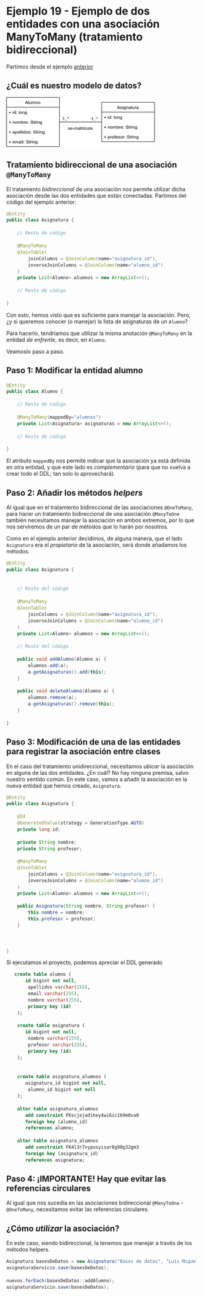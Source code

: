 
# Ejemplo 19 - Ejemplo de dos entidades con una asociación ManyToMany (tratamiento bidireccional)

Partimos desde el ejemplo [anterior](https://github.com/lmlopezmagana/bbdd-2019/tree/master/18_AsociacionesManyToMany-Uni)

## ¿Cuál es nuestro modelo de datos?

![diagrama uml](./uml.jpg) 

## Tratamiento bidireccional de una asociación `@ManyToMany`

El tratamiento _bidireccional_ de una asociación nos permite utilizar dicha asociación desde las dos entidades que están conectadas. Partimos del código del ejemplo anterior:

```java
@Entity
public class Asignatura {

	// Resto de código
	
	@ManyToMany
	@JoinTable(
		joinColumns = @JoinColumn(name="asignatura_id"),
		inverseJoinColumns = @JoinColumn(name="alumno_id")
	)
	private List<Alumno> alumnos = new ArrayList<>();
	
	// Resto de código
	
}

```

Con esto, hemos visto que es suficiente para manejar la asociación. Pero, ¿y si queremos conocer (o manejar) la lista de asignaturas de un `Alumno`?

Para hacerlo, tendríamos que utilizar la misma anotación `@ManyToMany` en la entidad _de enfrente_, es decir, en `Alumno`.

Veamoslo paso a paso.


## Paso 1: Modificar la entidad alumno

```java
@Entity
public class Alumno {
	
	// Resto de código
	
	@ManyToMany(mappedBy="alumnos")
	private List<Asignatura> asignaturas = new ArrayList<>();
	
	// Resto de código

}

```

El atributo `mappedBy` nos permite indicar que la asociación ya está definida en otra entidad, y que este lado es _complementario_ (para que no vuelva a crear todo el DDL; tan solo lo aprovechará).

## Paso 2: Añadir los métodos _helpers_

Al igual que en el tratamiento bidireccional de las asociaciones `@OneToMany`, para hacer un tratamiento bidireccional de una asociación `@ManyToOne` también necesitamos manejar la asociación en ambos extremos, por lo que nos serviremos de un par de métodos que lo harán por nosotros.

Como en el ejemplo anterior decidimos, de alguna manera, que el lado `Asignatura` era el _propietario_ de la asociación, será donde añadamos los métodos.

```java
@Entity
public class Asignatura {


	// Resto del código
	
	@ManyToMany
	@JoinTable(
		joinColumns = @JoinColumn(name="asignatura_id"),
		inverseJoinColumns = @JoinColumn(name="alumno_id")
	)
	private List<Alumno> alumnos = new ArrayList<>();
	
	// Resto del código
	
	public void addAlumno(Alumno a) {
		alumnos.add(a);
		a.getAsignaturas().add(this);
	}
	
	public void deleteAlumno(Alumno a) {
		alumnos.remove(a);
		a.getAsignaturas().remove(this);
	}
	
}

```

## Paso 3: Modificación de una de las entidades para registrar la asociación entre clases

En el caso del tratamiento unidireccional, necesitamos _ubicar_ la asociación en alguna de las dos entidades. ¿En cuál? No hay ninguna premisa, salvo nuestro sentido común. En este caso, vamos a añadir la asociación en la nueva entidad que hemos creado, `Asignatura`.

```java
@Entity
public class Asignatura {

	@Id
	@GeneratedValue(strategy = GenerationType.AUTO)
	private long id;
	
	private String nombre;
	private String profesor;
	
	@ManyToMany
	@JoinTable(
		joinColumns = @JoinColumn(name="asignatura_id"),
		inverseJoinColumns = @JoinColumn(name="alumno_id")
	)
	private List<Alumno> alumnos = new ArrayList<>();
	
	public Asignatura(String nombre, String profesor) {
		this.nombre = nombre;
		this.profesor = profesor;
	}
	
	
	
}

```


Si ejecutamos el proyecto, podemos apreciar el DDL generado

```sql
   create table alumno (
       id bigint not null,
        apellidos varchar(255),
        email varchar(255),
        nombre varchar(255),
        primary key (id)
    ); 
    
    create table asignatura (
       id bigint not null,
        nombre varchar(255),
        profesor varchar(255),
        primary key (id)
    );

    
    create table asignatura_alumnos (
       asignatura_id bigint not null,
        alumno_id bigint not null
    );
    
    alter table asignatura_alumnos 
       add constraint FKscjojadihey4wi6ic169m0va0 
       foreign key (alumno_id) 
       references alumno;
    
    alter table asignatura_alumnos 
       add constraint FK4l3r7vypusyisar8g98g32gm3 
       foreign key (asignatura_id) 
       references asignatura;
```

## Paso 4: ¡IMPORTANTE! Hay que evitar las referencias circulares

Al igual que nos sucedía en las asociaciones bidireccional `@ManyToOne` -  `@OneToMany`, necesitamos evitar las referencias circulares.

## ¿Cómo _utilizar_ la asociación?

En este caso, siendo bidireccional, la tenemos que manejar a través de los métodos helpers.

```java
Asignatura basesDeDatos = new Asignatura("Bases de datos", "Luis Miguel López");
asignaturaServicio.save(basesDeDatos);
			
nuevos.forEach(basesDeDatos::addAlumno);
asignaturaServicio.save(basesDeDatos);

```


